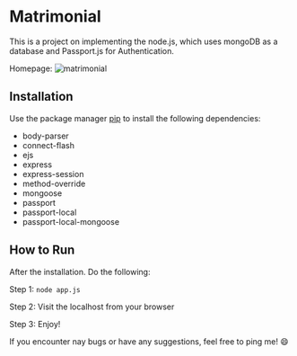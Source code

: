 # Matrimonial

This is a project on implementing the node.js, which uses mongoDB as a database and Passport.js for Authentication.

Homepage:
![matrimonial](https://user-images.githubusercontent.com/40728119/90332839-1834c000-dfe0-11ea-98fd-78044f306304.JPG)

## Installation 

Use the package manager [pip](https://pip.pypa.io/en/stable/) to install the following dependencies:

 * body-parser
 * connect-flash 
 * ejs
 * express
 * express-session
 * method-override
 * mongoose 
 * passport
 * passport-local
 * passport-local-mongoose

## How to Run 
  After the installation. Do the following:
  
  Step 1: ```
          node app.js
          ```
          
  Step 2: Visit the localhost from your browser
  
  Step 3: Enjoy!
  
If you encounter nay bugs or have any suggestions, feel free to ping me! :smile:

